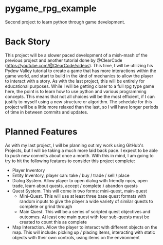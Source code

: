 # pygame_rpg_example
Second project to learn python through game development.

# Back Story
This project will be a slower paced development of a mish-mash of the previous project and another tutorial done by @ClearCode (https://youtube.com/@ClearCode/videos). This time, I will be utilizing his Pydew Valley tutorial to create a game that has more interactions within the game world, and start to build in the kind of mechanics to allow the player to interact with a story. As with the last project, this will be entirely for educational purposes. While I will be getting closer to a full rpg type game here, the point is to learn how to use python and various programming concepts. This means that not all choices will be the most efficient, if I can justify to myself using a new structure or algorithm. The schedule for this project will be a little more relaxed than the last, so I will have longer periods of time in between commits and updates.

# Planned Features
As with my last project, I will be planning out my work using GitHub's Projects, but I will be taking a much more laid back pace. I expect to be able to push new commits about once a month. With this in mind, I am going to try to hit the following features to consider this project complete:
* Player Inventory
* Entity Inventory, player can: take / buy / trade / sell / place
* Dialog System. Allow player to open dialog with friendly npcs, open trade, learn about quests, accept / complete / abandon quests
* Quest System. This will come in two forms: mini-quest, main-quest
  * Mini-Quest. This will use at least three base quest formats with random inputs to give the player a wide variety of similar quests to complete or grind through
  * Main Quest. This will be a series of scripted quest objectives and outcomes. At least one main quest with four sub-quests must be created to count this as complete
* Map Interaction. Allow the player to interact with different objects on the map. This will include: picking up / placing items, interacting with static objects with their own controls, using items on the environment
